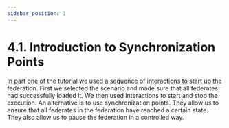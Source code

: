 ```yaml
---
sidebar_position: 1
---
```


# 4.1.	Introduction to Synchronization Points
In part one of the tutorial we used a sequence of interactions to start up the federation. First we selected the scenario and made sure that all federates had successfully loaded it. We then used interactions to start and stop the execution. An alternative is to use synchronization points. They allow us to ensure that all federates in the federation have reached a certain state. They also allow us to pause the federation in a controlled way.


